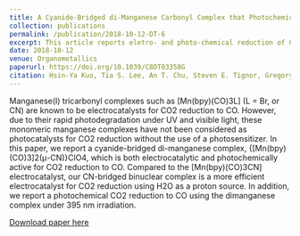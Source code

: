 ```yaml
---
title: A Cyanide-Bridged di-Manganese Carbonyl Complex that Photochemically Reduces CO2 to CO
collection: publications
permalink: /publication/2018-10-12-DT-6
excerpt: This article reports eletro- and photo-chemical reduction of CO2 to CO in cyanide-bridged di-manganese complex, {[Mn(bpy)(CO)3]2(μ-CN)}ClO4 in the absence of separate photosensitizer. 
date: 2018-10-12
venue: Organometallics
paperurl: https://doi.org/10.1039/C8DT03358G
citation: Hsin-Ya Kuo, Tia S. Lee, An T. Chu, Steven E. Tignor, Gregory D. Scholes, Andrew B. Bocarsly. A cyanide-bridged di-manganese carbonyl complex that photochemically reduces CO2 to CO. Dalton Trans. 2019, 48 (4), 1226.
---
```

Manganese(I) tricarbonyl complexes such as [Mn(bpy)(CO)3L] (L = Br, or CN) are known to be electrocatalysts for CO2 reduction to CO. However, due to their rapid photodegradation under UV and visible light, these monomeric manganese complexes have not been considered as photocatalysts for CO2 reduction without the use of a photosensitizer. In this paper, we report a cyanide-bridged di-manganese complex, {[Mn(bpy)(CO)3]2(μ-CN)}ClO4, which is both electrocatalytic and photochemically active for CO2 reduction to CO. Compared to the [Mn(bpy)(CO)3CN] electrocatalyst, our CN-bridged binuclear complex is a more efficient electrocatalyst for CO2 reduction using H2O as a proton source. In addition, we report a photochemical CO2 reduction to CO using the dimanganese complex under 395 nm irradiation.

[Download paper here](http://t-s-lee.github.io/files/dtrans2018.pdf)
